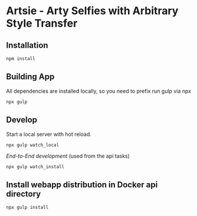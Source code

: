 # Artsie - Arty Selfies with Arbitrary Style Transfer


## Installation

	npm install

## Building App

All dependencies are installed locally, so you need to prefix run gulp via npx

	npx gulp
	
## Develop

Start a local server with hot reload.

	npx gulp watch_local
  
*End-to-End development* (used from the api tasks)

	npx gulp watch_install


## Install webapp distribution in Docker api directory

	npx gulp install
 

